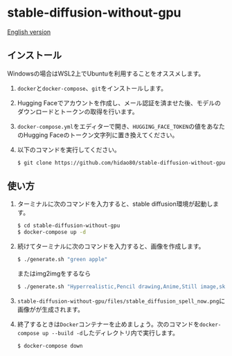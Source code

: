 # stable-diffusion-without-gpu

[English version](README.md)
## インストール

Windowsの場合はWSL2上でUbuntuを利用することをオススメします。

1. `docker`と`docker-compose`、`git`をインストールします。
2. Hugging Faceでアカウントを作成し、メール認証を済ませた後、モデルのダウンロードとトークンの取得を行います。
3. `docker-compose.yml`をエディターで開き、`HUGGING_FACE_TOKEN`の値をあなたのHugging Faceのトークン文字列に置き換えてください。
4. 以下のコマンドを実行してください。  

    ```sh
    $ git clone https://github.com/hidao80/stable-diffusion-without-gpu
    ```
## 使い方

1. ターミナルに次のコマンドを入力すると、stable diffusion環境が起動します。  

    ```sh
    $ cd stable-diffusion-without-gpu
    $ docker-compose up -d
    ```

2. 続けてターミナルに次のコマンドを入力すると、画像を作成します。  

    ```sh
    $ ./generate.sh "green apple"
    ```

    またはimg2imgをするなら

    ```sh
    $ ./generate.sh "Hyperrealistic,Pencil drawing,Anime,Still image,sketch,monotone" ~/your_image.png
    ```

3. `stable-diffusion-without-gpu/files/stable_diffusion_spell_now.png`に画像がが生成されます。
4. 終了するときは`Docker`コンテナーを止めましょう。次のコマンドを`docker-compose up --build -d`したディレクトリ内で実行します。

    ```sh
    $ docker-compose down
    ```
